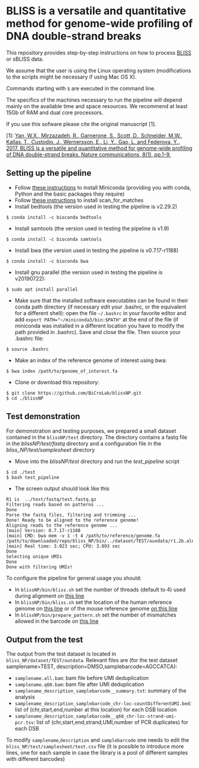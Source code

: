 # BLISS is a versatile and quantitative method for genome-wide profiling of DNA double-strand breaks
This repository provides step-by-step instructions on how to process [BLISS](https://www.nature.com/articles/ncomms15058) or sBLISS data.

We assume that the user is using the Linux operating system (modifications to the scripts might be necessary if using Mac OS X).

Commands starting with ```$``` are executed in the command line.

The specifics of the machines necessary to run the pipeline will depend mainly on the available time and space resources. We recommend at least 15Gb of RAM and dual core processors.  

If you use this sofware please cite the original manuscript [1].

[1]: [Yan, W.X., Mirzazadeh, R., Garnerone, S., Scott, D., Schneider, M.W., Kallas, T., Custodio, J., Wernersson, E., Li, Y., Gao, L. and Federova, Y., 2017. BLISS is a versatile and quantitative method for genome-wide profiling of DNA double-strand breaks. Nature communications, 8(1), pp.1-9.](https://www.nature.com/articles/ncomms15058) 

## Setting up the pipeline

* Follow [these instructions](https://docs.conda.io/en/latest/miniconda.html) to install Miniconda (providing you with conda, Python and the basic packages they require)
* Follow [these instructions](http://blog.theseed.org/servers/2010/07/scan-for-matches.html) to install scan_for_matches
* Install bedtools (the version used in testing the pipeline is v2.29.2)
```
$ conda install -c bioconda bedtools
```
* Install samtools (the version used in testing the pipeline is v1.9)
```
$ conda install -c bioconda samtools
```
* Install bwa (the version used in testing the pipeline is v0.7.17-r1188)
```
$ conda install -c bioconda bwa
```
* Install gnu parallel (the version used in testing the pipeline is v20190722):
```
$ sudo apt install parallel
```
* Make sure that the installed software executables can be found in their conda path directory (if necessary edit your .bashrc, or the equivalent for a different shell): open the file ```~/.bashrc``` in your favorite editor and add ```export PATH="~/miniconda3/bin:$PATH"``` at the end of the file (if miniconda was installed in a different location you have to modify the path provided in .bashrc). Save and close the file. Then source your .bashrc file:
```
$ source .bashrc
```
* Make an index of the reference genome of interest using bwa:
```
$ bwa index /path/to/genome_of_interest.fa
```
* Clone or download this repository:
```
$ git clone https://github.com/BiCroLab/blissNP.git
$ cd ./blissNP
```
## Test demonstration
For demonstration and testing purposes, we prepared a small dataset contained in the ```blissNP/test``` directory. The directory contains a fastq file in the *blissNP/test/fastq* directory and a configuration file in the *bliss_NP/test/samplesheet* directory

* Move into the  *blissNP/test* directory and run the *test_pipeline* script
```
$ cd ./test
$ bash test_pipeline
```
* The screen output should look like this
```
R1 is  ../test/fastq/test.fastq.gz
Filtering reads based on patterns ...
Done
Parse the fastq files, filtering and trimming ...
Done! Ready to be aligned to the reference genome!
Aligning reads to the reference genome ...
[main] Version: 0.7.17-r1188
[main] CMD: bwa mem -v 1 -t 4 /path/to/reference/genome.fa /path/to/downloaded/repo/bliss_NP/bin/../dataset/TEST/auxdata/r1.2b.aln.fq
[main] Real time: 3.023 sec; CPU: 3.093 sec
Done
Selecting unique UMIs
Done
Done with filtering UMIs!
```

To configure the pipeline for general usage you should:
* In ```blissNP/bin/bliss.sh``` set the number of threads (default to 4) used during alignment on [this line](https://github.com/BiCroLab/blissNP/blob/f1aec60e1c4d2631fb4add82505deb06598c0017/bin/bliss.sh#L12) 
* In ```blissNP/bin/bliss.sh``` set the location of the human reference genome on [this line](https://github.com/BiCroLab/blissNP/blob/f1aec60e1c4d2631fb4add82505deb06598c0017/bin/bliss.sh#L22) or of the mouse reference genome [on this line](https://github.com/BiCroLab/blissNP/blob/f1aec60e1c4d2631fb4add82505deb06598c0017/bin/bliss.sh#L26)
* In ```blissNP/bin/prepare_pattern.sh``` set the number of mismatches allowed in the barcode on [this line](https://github.com/BiCroLab/blissNP/blob/f1aec60e1c4d2631fb4add82505deb06598c0017/bin/prepare_pattern.sh#L13)

## Output from the test
The output from the test dataset is located in ```bliss_NP/dataset/TEST/outdata```.
Relevant files are (for the test dataset samplename=TEST, description=DMSO,samplebarcode=AGCCATCA):
* ```samplename.all.bam```: bam file before UMI deduplication
* ```samplename.q60.bam```: bam file after UMI deduplication
* ```samplename_description_samplebarcode__summary.txt```: summary of the analysis
* ```samplename_description_samplebarcode_chr-loc-countDifferentUMI.bed```: list of (chr,start,end,number at this location) for each DSB location
* ```samplename_description_samplebarcode__q60_chr-loc-strand-umi-pcr.tsv```: list of (chr,start,end,strand,UMI,number of PCR duplicates) for each DSB

To modify ```samplename```,```description``` and ```samplebarcode``` one needs to edit the ```bliss_NP/test/samplesheet/test.csv``` file (it is possible to introduce more lines, one for each sample in case the library is a pool of different samples with different barcodes)
